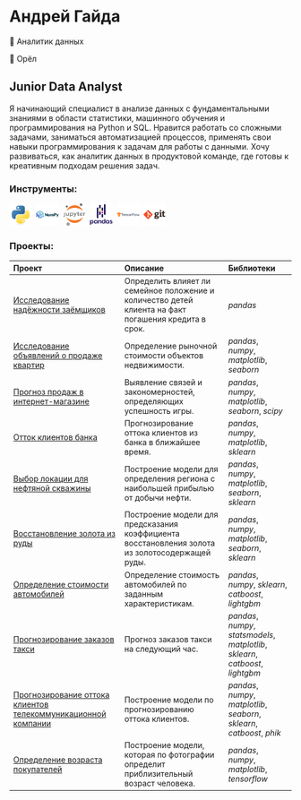 # Андрей Гайда
:briefcase: Аналитик данных 

:round_pushpin: Орёл
## Junior Data Analyst
Я начинающий специалист в анализе данных с фундаментальными знаниями в области статистики, машинного обучения и программирования на Python и SQL. Нравится работать со сложными задачами, заниматься
автоматизацией процессов, применять свои навыки программирования к задачам для работы с данными. Хочу
развиваться, как аналитик данных в продуктовой команде, где готовы к креативным подходам решения задач.
###  Инструменты:
<div>
  <img src="https://github.com/devicons/devicon/blob/master/icons/python/python-original.svg" title="Python" alt="Python" width="40" height="40"/>&nbsp;
  <img src="https://github.com/devicons/devicon/blob/master/icons/numpy/numpy-original-wordmark.svg" title="NumPy" alt="NumPy" width="40" height="40"/>&nbsp;
  <img src="https://github.com/devicons/devicon/blob/master/icons/jupyter/jupyter-original-wordmark.svg" title="Jupyter" alt="Jupyter" width="40" height="40"/>&nbsp;
  <img src="https://github.com/devicons/devicon/blob/master/icons/pandas/pandas-original-wordmark.svg" title="Pandas" alt="Pandas" width="40" height="40"/>&nbsp;
  <img src="https://github.com/devicons/devicon/blob/master/icons/tensorflow/tensorflow-original-wordmark.svg" title="TensorFlow" alt="TensorFlow" width="40" height="40"/>&nbsp;
  <img src="https://github.com/devicons/devicon/blob/master/icons/git/git-original-wordmark.svg" title="Git" **alt="Git" width="40" height="40"/>
</div>

###  Проекты:
| Проект              | Описание           | Библиотеки                     |
| :-------------------- | :------------------------------------------------- |:---------------------------|
| [Исследование надёжности заёмщиков](https://github.com/AndreiGaida/Data-Science/tree/main/%D0%98%D1%81%D1%81%D0%BB%D0%B5%D0%B4%D0%BE%D0%B2%D0%B0%D0%BD%D0%B8%D0%B5%20%D0%BD%D0%B0%D0%B4%D1%91%D0%B6%D0%BD%D0%BE%D1%81%D1%82%D0%B8%20%D0%B7%D0%B0%D1%91%D0%BC%D1%89%D0%B8%D0%BA%D0%BE%D0%B2) | Определить влияет ли семейное положение и количество детей клиента на факт погашения кредита в срок. | *pandas*|
| [Исследование объявлений о продаже квартир](https://github.com/AndreiGaida/Data-Science/tree/main/%D0%98%D1%81%D1%81%D0%BB%D0%B5%D0%B4%D0%BE%D0%B2%D0%B0%D0%BD%D0%B8%D0%B5%20%D0%BE%D0%B1%D1%8A%D1%8F%D0%B2%D0%BB%D0%B5%D0%BD%D0%B8%D0%B9%20%D0%BE%20%D0%BF%D1%80%D0%BE%D0%B4%D0%B0%D0%B6%D0%B5%20%D0%BA%D0%B2%D0%B0%D1%80%D1%82%D0%B8%D1%80) | Определение рыночной стоимости объектов недвижимости. | *pandas*, *numpy*, *matplotlib*, *seaborn* |
| [Прогноз продаж в интернет-магазине](https://github.com/AndreiGaida/Data-Science/tree/main/%D0%9F%D1%80%D0%BE%D0%B3%D0%BD%D0%BE%D0%B7%20%D0%BF%D1%80%D0%BE%D0%B4%D0%B0%D0%B6%20%D0%B2%20%D0%B8%D0%BD%D1%82%D0%B5%D1%80%D0%BD%D0%B5%D1%82-%D0%BC%D0%B0%D0%B3%D0%B0%D0%B7%D0%B8%D0%BD%D0%B5) | Выявление связей и закономерностей, определяющих успешность игры. | *pandas*, *numpy*, *matplotlib*, *seaborn*, *scipy* |
| [Отток клиентов банка](https://github.com/AndreiGaida/Data-Science/tree/main/%D0%9E%D1%82%D1%82%D0%BE%D0%BA%20%D0%BA%D0%BB%D0%B8%D0%B5%D0%BD%D1%82%D0%BE%D0%B2%20%D0%B1%D0%B0%D0%BD%D0%BA%D0%B0) | Прогнозирование оттока клиентов из банка в ближайшее время. | *pandas*, *numpy*, *matplotlib*, *sklearn* |
| [Выбор локации для нефтяной скважины](https://github.com/AndreiGaida/Data-Science/tree/main/%D0%92%D1%8B%D0%B1%D0%BE%D1%80%20%D0%BB%D0%BE%D0%BA%D0%B0%D1%86%D0%B8%D0%B8%20%D0%B4%D0%BB%D1%8F%20%D0%BD%D0%B5%D1%84%D1%82%D1%8F%D0%BD%D0%BE%D0%B9%20%D1%81%D0%BA%D0%B2%D0%B0%D0%B6%D0%B8%D0%BD%D1%8B) | Построение модели для определения региона с наибольшей прибылью от добычи нефти. | *pandas*, *numpy*, *matplotlib*, *seaborn*, *sklearn* |
| [Восстановление золота из руды](https://github.com/AndreiGaida/Data-Science/tree/main/%D0%92%D0%BE%D1%81%D1%81%D1%82%D0%B0%D0%BD%D0%BE%D0%B2%D0%BB%D0%B5%D0%BD%D0%B8%D0%B5%20%D0%B7%D0%BE%D0%BB%D0%BE%D1%82%D0%B0%20%D0%B8%D0%B7%20%D1%80%D1%83%D0%B4%D1%8B) | Построение модели для предсказания коэффициента восстановления золота из золотосодержащей руды. | *pandas*, *numpy*, *matplotlib*, *seaborn*, *sklearn* |
| [Определение стоимости автомобилей](https://github.com/AndreiGaida/Data-Science/tree/main/%D0%9E%D0%BF%D1%80%D0%B5%D0%B4%D0%B5%D0%BB%D0%B5%D0%BD%D0%B8%D0%B5%20%D1%81%D1%82%D0%BE%D0%B8%D0%BC%D0%BE%D1%81%D1%82%D0%B8%20%D0%B0%D0%B2%D1%82%D0%BE%D0%BC%D0%BE%D0%B1%D0%B8%D0%BB%D0%B5%D0%B9) | Определение стоимость автомобилей по заданным характеристикам. | *pandas*, *numpy*, *sklearn*, *catboost*, *lightgbm* |
| [Прогнозирование заказов такси](https://github.com/AndreiGaida/Data-Science/tree/main/%D0%9F%D1%80%D0%BE%D0%B3%D0%BD%D0%BE%D0%B7%D0%B8%D1%80%D0%BE%D0%B2%D0%B0%D0%BD%D0%B8%D0%B5%20%D0%B7%D0%B0%D0%BA%D0%B0%D0%B7%D0%BE%D0%B2%20%D1%82%D0%B0%D0%BA%D1%81%D0%B8) | Прогноз заказов такси на следующий час. | *pandas*, *numpy*, *statsmodels*, *matplotlib*, *sklearn*, *catboost*, *lightgbm* |
| [Прогнозирование оттока клиентов телекоммуникационной компании](https://github.com/AndreiGaida/Data-Science/tree/main/%D0%9F%D1%80%D0%BE%D0%B3%D0%BD%D0%BE%D0%B7%D0%B8%D1%80%D0%BE%D0%B2%D0%B0%D0%BD%D0%B8%D0%B5%20%D0%BE%D1%82%D1%82%D0%BE%D0%BA%D0%B0%20%D0%BA%D0%BB%D0%B8%D0%B5%D0%BD%D1%82%D0%BE%D0%B2%20%D1%82%D0%B5%D0%BB%D0%B5%D0%BA%D0%BE%D0%BC%D0%BC%D1%83%D0%BD%D0%B8%D0%BA%D0%B0%D1%86%D0%B8%D0%BE%D0%BD%D0%BD%D0%BE%D0%B9%20%D0%BA%D0%BE%D0%BC%D0%BF%D0%B0%D0%BD%D0%B8%D0%B8) | Построение модели по прогнозированию оттока клиентов. | *pandas*, *numpy*, *matplotlib*, *seaborn*, *sklearn*, *catboost*, *phik* |
| [Определение возраста покупателей](https://github.com/AndreiGaida/Data-Science/tree/main/%D0%9E%D0%BF%D1%80%D0%B5%D0%B4%D0%B5%D0%BB%D0%B5%D0%BD%D0%B8%D0%B5%20%D0%B2%D0%BE%D0%B7%D1%80%D0%B0%D1%81%D1%82%D0%B0%20%D0%BF%D0%BE%D0%BA%D1%83%D0%BF%D0%B0%D1%82%D0%B5%D0%BB%D0%B5%D0%B9) | Построение модели, которая по фотографии определит приблизительный возраст человека. | *pandas*, *numpy*, *matplotlib*, *tensorflow* |
